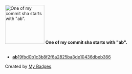 <img src="https://my-badges.github.io/my-badges/ab-commit.png" alt="One of my commit sha starts with &quot;ab&quot;." title="One of my commit sha starts with &quot;ab&quot;." width="128">
<strong>One of my commit sha starts with &quot;ab&quot;.</strong>
<br><br>

- <a href="https://github.com/ccamel/playground-binding.scala/commit/ab19fbd0b1c3b8f2f6a2825ba3de10436dbeb366"><strong>ab</strong>19fbd0b1c3b8f2f6a2825ba3de10436dbeb366</a>


Created by <a href="https://github.com/my-badges/my-badges">My Badges</a>